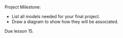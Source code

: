 Project Milestone:

*   List all models needed for your final project.
*   Draw a diagram to show how they will be associated.

Due lesson 15.

